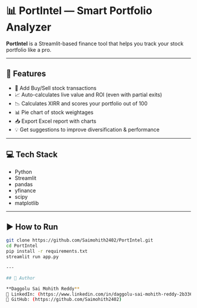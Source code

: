 # 📊 PortIntel — Smart Portfolio Analyzer

**PortIntel** is a Streamlit-based finance tool that helps you track your stock portfolio like a pro.

---

## 🚀 Features

- 🔁 Add Buy/Sell stock transactions
- 📈 Auto-calculates live value and ROI (even with partial exits)
- 📉 Calculates XIRR and scores your portfolio out of 100
- 📊 Pie chart of stock weightages
- 📥 Export Excel report with charts
- 💡 Get suggestions to improve diversification & performance

---

## 💻 Tech Stack

- Python
- Streamlit
- pandas
- yfinance
- scipy
- matplotlib

---

## ▶️ How to Run

```bash
git clone https://github.com/Saimohith2402/PortIntel.git
cd PortIntel
pip install -r requirements.txt
streamlit run app.py

---

## 👤 Author

**Daggolu Sai Mohith Reddy**  
💼 LinkedIn: (https://www.linkedin.com/in/daggolu-sai-mohith-reddy-2b33611b3/)  
📂 GitHub: (https://github.com/Saimohith2402)
